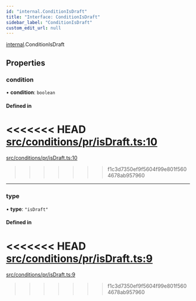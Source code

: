 ```yaml
---
id: "internal.ConditionIsDraft"
title: "Interface: ConditionIsDraft"
sidebar_label: "ConditionIsDraft"
custom_edit_url: null
---
```


[internal](../modules/internal.md).ConditionIsDraft

## Properties

### condition

• **condition**: `boolean`

#### Defined in

<<<<<<< HEAD
[src/conditions/pr/isDraft.ts:10](https://github.com/Resnovas/smartcloud/blob/b9e22a9/src/conditions/pr/isDraft.ts#L10)
=======
[src/conditions/pr/isDraft.ts:10](https://github.com/Resnovas/smartcloud/blob/b91f5b4/src/conditions/pr/isDraft.ts#L10)
>>>>>>> f1c3d7350ef9f5604f99e801f5604678ab957960

___

### type

• **type**: ``"isDraft"``

#### Defined in

<<<<<<< HEAD
[src/conditions/pr/isDraft.ts:9](https://github.com/Resnovas/smartcloud/blob/b9e22a9/src/conditions/pr/isDraft.ts#L9)
=======
[src/conditions/pr/isDraft.ts:9](https://github.com/Resnovas/smartcloud/blob/b91f5b4/src/conditions/pr/isDraft.ts#L9)
>>>>>>> f1c3d7350ef9f5604f99e801f5604678ab957960
